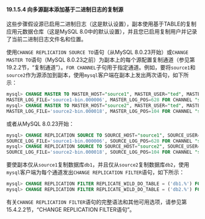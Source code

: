 #### 19.1.5.4 向多源副本添加基于二进制日志的复制源

这些步骤假设源已启用二进制日志（这是默认设置），副本使用基于TABLE的复制应用元数据仓库（这是MySQL 8.0中的默认设置），并且您已启用复制用户并记录了当前二进制日志文件名和位置。

使用`CHANGE REPLICATION SOURCE TO`语句（从MySQL 8.0.23开始）或`CHANGE MASTER TO`语句（MySQL 8.0.23之前）为副本上的每个源配置复制通道（参见第19.2.2节，“复制通道”）。`FOR CHANNEL`子句用于指定通道。例如，要将`source1`和`source2`作为源添加到副本，使用`mysql`客户端在副本上发出两次语句，如下所示：

```sql
mysql> CHANGE MASTER TO MASTER_HOST="source1", MASTER_USER="ted", MASTER_PASSWORD="password", \
MASTER_LOG_FILE='source1-bin.000006', MASTER_LOG_POS=628 FOR CHANNEL "source_1";
mysql> CHANGE MASTER TO MASTER_HOST="source2", MASTER_USER="ted", MASTER_PASSWORD="password", \
MASTER_LOG_FILE='source2-bin.000018', MASTER_LOG_POS=104 FOR CHANNEL "source_2";
```

或者从MySQL 8.0.23开始：

```sql
mysql> CHANGE REPLICATION SOURCE TO SOURCE_HOST="source1", SOURCE_USER="ted", SOURCE_PASSWORD="password", \
SOURCE_LOG_FILE='source1-bin.000006', SOURCE_LOG_POS=628 FOR CHANNEL "source_1";
mysql> CHANGE REPLICATION SOURCE TO SOURCE_HOST="source2", SOURCE_USER="ted", SOURCE_PASSWORD="password", \
SOURCE_LOG_FILE='source2-bin.000018', SOURCE_LOG_POS=104 FOR CHANNEL "source_2";
```

要使副本仅从`source1`复制数据库`db1`，并且仅从`source2`复制数据库`db2`，使用`mysql`客户端为每个通道发出`CHANGE REPLICATION FILTER`语句，如下所示：

```sql
mysql> CHANGE REPLICATION FILTER REPLICATE_WILD_DO_TABLE = ('db1.%') FOR CHANNEL "source_1";
mysql> CHANGE REPLICATION FILTER REPLICATE_WILD_DO_TABLE = ('db2.%') FOR CHANNEL "source_2";
```

有关`CHANGE REPLICATION FILTER`语句的完整语法和其他可用选项，请参见第15.4.2.2节，“CHANGE REPLICATION FILTER语句”。
